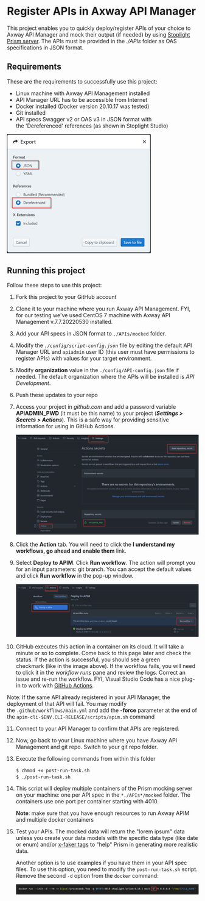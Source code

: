 # Register APIs in Axway API Manager

This project enables you to quickly deploy/register APIs of your choice to Axway API Manager and mock their output (if needed) by using [Stoplight Prism server](https://stoplight.io/open-source/prism). The APIs must be provided in the *./APIs* folder as OAS specifications in JSON format.

## Requirements

These are the requirements to successfully use this project:

- Linux machine with Axway API Management installed
- API Manager URL has to be accessible from Internet
- Docker installed (Docker version 20.10.17 was tested)
- Git installed
- API specs Swagger v2 or OAS v3 in JSON format with the 'Dereferenced' references (as shown in Stoplight Studio)

  

<img src="images/export-api.png" style="zoom:50%;" />

## Running this project

Follow these steps to use this project:

1. Fork this project to your GitHub account

2. Clone it to your machine where you run Axway API Management. FYI, for our testing we've used CentOS 7 machine with Axway API Management v.7.7.20220530 installed. 

3. Add your API specs in JSON format to `./APIs/mocked` folder. 

4. Modify the *`./config/script-config.json`* file by editing the default API Manager URL and `apiadmin` user ID (this user must have permissions to register APIs) with values for your target environment.

5. Modify **organization** value in the `./config/API-config.json` file if needed. The default organization where the APIs will be installed is *API Development*.

6. Push these updates to your repo

7. Access your project in *github.com* and add a password variable **APIADMIN_PWD** (it must be this name) to your project (***Settings > Secrets > Actions***). This is a safe way for providing sensitive information for using in GitHub Actions.

   

   <img src="images/action-secret.png" style="zoom: 50%;" />

   

8. Click the **Action** tab. You will need to click the **I understand my workflows, go ahead and enable them** link. 

9. Select **Deploy to APIM**. Click **Run workflow**. The action will prompt you for an input parameters: git branch. You can accept the default values and click **Run workflow** in the pop-up window.

   

   <img src="images/run-action.png" style="zoom:50%;" />

   
   
   
   
10. GitHub executes this action in a container on its cloud. It will take a minute or so to complete. Come back to this page later and check the status. If the action is successful, you should see a green checkmark (like in the image above). If the workflow fails, you will need to click it in the *workflow runs* pane and review the logs. Correct an issue and re-run the workflow. FYI, Visual Studio Code has a nice plug-in to work with [GitHub Actions](https://marketplace.visualstudio.com/items?itemName=cschleiden.vscode-github-actions).

   Note: If the same API already registered in your API Manager, the deployment of that API will fail. You may modify the `.github/workflows/main.yml` and add the **-force** parameter at the end of the `apim-cli-$ENV.CLI-RELEASE/scripts/apim.sh` command

11. Connect to your API Manager to confirm that APIs are registered.

12. Now, go back to your Linux machine where you have Axway API Management and git repo. Switch to your git repo folder.

13. Execute the following commands from within this folder

    ```bash
    $ chmod +x post-run-task.sh
    $ ./post-run-task.sh
    ```

14. This script will deploy multiple containers of the Prism mocking server on your machine: one per API spec in the `*./APIs*/mocked` folder. The containers use one port per container starting with 4010.

    **Note**: make sure that you have enough resources to run Axway APIM and multiple docker containers

15. Test your APIs. The mocked data will return the "lorem ipsum" data unless you create your data models with the specific data type (like date or enum) and/or [x-faker tags](https://fakerjs.dev/guide/) to "help" Prism in generating more realistic data.

    Another option is to use examples if you have them in your API spec files. To use this option, you need to modify the `post-run-task.sh` script. Remove the second `-d` option from the `docker` command:

    <img src="images/modify-docker-cmd.png" style="zoom: 67%;" />

    
